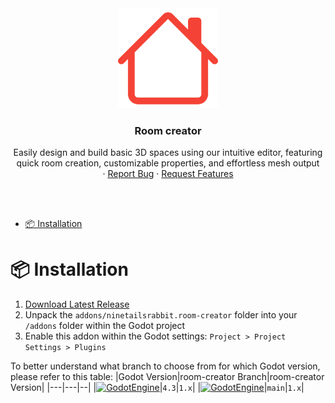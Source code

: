 <div align="center">
	<img src="icon.svg" alt="Logo" width="160" height="160">

<h3 align="center">Room creator</h3>

  <p align="center">
   Easily design and build basic 3D spaces using our intuitive editor, featuring quick room creation, customizable properties, and effortless mesh output
	<br />
	·
	<a href="https://github.com/ninetailsrabbit/room-creator/issues/new?assignees=ninetailsrabbit&labels=%F0%9F%90%9B+bug&projects=&template=bug_report.md&title=">Report Bug</a>
	·
	<a href="https://github.com/ninetailsrabbit/room-creator/issues/new?assignees=ninetailsrabbit&labels=%E2%AD%90+feature&projects=&template=feature_request.md&title=">Request Features</a>
  </p>
</div>

<br>
<br>

- [📦 Installation](#-installation)

# 📦 Installation

1. [Download Latest Release](https://github.com/ninetailsrabbit/room-creator/releases/latest)
2. Unpack the `addons/ninetailsrabbit.room-creator` folder into your `/addons` folder within the Godot project
3. Enable this addon within the Godot settings: `Project > Project Settings > Plugins`

To better understand what branch to choose from for which Godot version, please refer to this table:
|Godot Version|room-creator Branch|room-creator Version|
|---|---|--|
|[![GodotEngine](https://img.shields.io/badge/Godot_4.3.x_stable-blue?logo=godotengine&logoColor=white)](https://godotengine.org/)|`4.3`|`1.x`|
|[![GodotEngine](https://img.shields.io/badge/Godot_4.4.x_stable-blue?logo=godotengine&logoColor=white)](https://godotengine.org/)|`main`|`1.x`|
